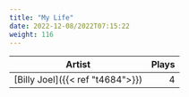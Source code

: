 ```yaml
---
title: "My Life"
date: 2022-12-08/2022T07:15:22
weight: 116
---
```




 Artist | Plays 
----- | -----:
[Billy Joel]({{< ref "t4684">}}) | 4

